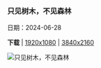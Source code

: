 ### 只见树木，不见森林

日期：2024-06-28

**下载**  |  [1920x1080](https://cn.bing.com/th?id=OHR.NienhagenMecklenburg_ZH-CN4482269700_1920x1080.jpg)  |  [3840x2160](https://cn.bing.com/th?id=OHR.NienhagenMecklenburg_ZH-CN4482269700_UHD.jpg)

![只见树木，不见森林](https://cn.bing.com/th?id=OHR.NienhagenMecklenburg_ZH-CN4482269700_1920x1080.jpg "宁哈根的山毛榉林，梅克伦堡-前波美拉尼亚州，德国 (© Martin Ruegner/Getty Images)")

